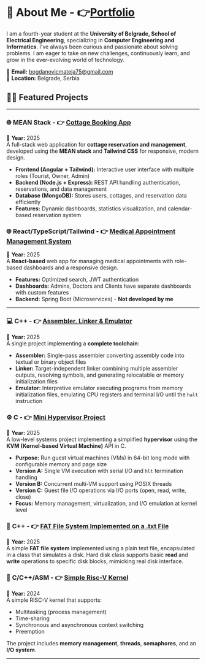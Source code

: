 # 📜 About Me - 👉<a href="https://matejabogdanovic.github.io/matejabogdanovic/">Portfolio</a>

I am a fourth-year student at the **University of Belgrade, School of Electrical Engineering**, specializing in **Computer Engineering and Informatics**. I've always been curious and passionate about solving problems. I am eager to take on new challenges, continuously learn, and grow in the ever-evolving world of technology.

📧 **Email:** bogdanovicmateja75@gmail.com  
📍 **Location:** Belgrade, Serbia

## 🧑‍💻 Featured Projects

---

### 🌐 **MEAN Stack - 👉 <a href="https://github.com/matejabogdanovic/PIA-MEAN-Mountain-Cottage">Cottage Booking App</a>**

📅 **Year:** 2025\
A full-stack web application for **cottage reservation and management**, developed using the **MEAN stack** and **Tailwind CSS** for responsive, modern design.

- **Frontend (Angular + Tailwind):** Interactive user interface with multiple roles (Tourist, Owner, Admin)
- **Backend (Node.js + Express):** REST API handling authentication, reservations, and data management
- **Database (MongoDB):** Stores users, cottages, and reservation data efficiently
- **Features:** Dynamic dashboards, statistics visualization, and calendar-based reservation system

### 🌐 **React/TypeScript/Tailwind - 👉 <a href="https://github.com/matejabogdanovic/Spring-Boot-React-Health-Management-System">Medical Appointment Management System</a>**

📅 **Year:** 2025\
A **React-based** web app for managing medical appointments with role-based dashboards and a responsive design.

- **Features:** Optimized search, JWT authentication
- **Dashboards:** Admins, Doctors and Clients have separate dashboards with custom features
- **Backend:** Spring Boot (Microservices) - **Not developed by me**

---

### 💻 **C++ - 👉 <a href="https://github.com/matejabogdanovic/SS-Assembler-Linker-Emulator">Assembler, Linker & Emulator</a>**

📅 **Year:** 2025\
A single project implementing a **complete toolchain**:

- **Assembler:** Single-pass assembler converting assembly code into textual or binary object files
- **Linker:** Target-independent linker combining multiple assembler outputs, resolving symbols, and generating relocatable or memory initialization files
- **Emulator:** Interpretive emulator executing programs from memory initialization files, emulating CPU registers and terminal I/O until the `halt` instruction

### ⚙️ **C - 👉 <a href="https://github.com/matejabogdanovic/AOR2-KVM-Virtual-Machine">Mini Hypervisor Project</a>**

📅 **Year:** 2025\
A low-level systems project implementing a simplified **hypervisor** using the **KVM (Kernel-based Virtual Machine)** API in C.

- **Purpose:** Run guest virtual machines (VMs) in 64-bit long mode with configurable memory and page size
- **Version A:** Single VM execution with serial I/O and `hlt` termination handling
- **Version B:** Concurrent multi-VM support using POSIX threads
- **Version C:** Guest file I/O operations via I/O ports (open, read, write, close)
- **Focus:** Memory management, virtualization, and I/O emulation at kernel level

### 📂 **C++ - 👉 <a href="https://github.com/matejabogdanovic/FAT-File-System-Simulation">FAT File System Implemented on a .txt File</a>**

📅 **Year:** 2025\
A simple **FAT file system** implemented using a plain text file, encapsulated in a class that simulates a disk. Hard disk class supports basic **read** and **write** operations to specific disk blocks, mimicking real disk interface.

### 🔧 **C/C++/ASM - 👉 <a href="https://github.com/matejabogdanovic/University/tree/main/Year2/Semester4/OS1/riscv-simple-kernel">Simple Risc-V Kernel</a>**

📅 **Year:** 2024  
A simple RISC-V kernel that supports:

- Multitasking (process management)
- Time-sharing
- Synchronous and asynchronous context switching
- Preemption

The project includes **memory management**, **threads**, **semaphores**, and an **I/O system**.

---
